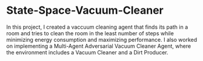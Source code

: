 # State-Space-Vacuum-Cleaner
In this project, I created a vaccuum cleaning agent that finds its path in a room and tries to clean the room in the least number of steps while minimizing energy consumption and maximizing performance. I also worked on implementing a Multi-Agent Adversarial Vacuum Cleaner Agent, where the environment includes a Vacuum Cleaner and a Dirt Producer.
